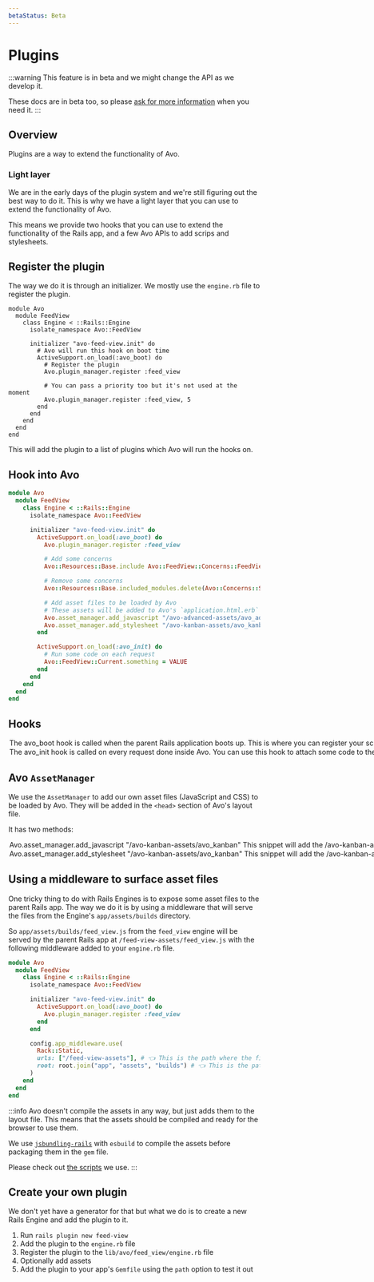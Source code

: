 ```yaml
---
betaStatus: Beta
---
```


# Plugins

:::warning
This feature is in beta and we might change the API as we develop it.

These docs are in beta too, so please [ask for more information](https://github.com/avo-hq/avo/discussions) when you need it.
:::

## Overview

Plugins are a way to extend the functionality of Avo.

### Light layer

We are in the early days of the plugin system and we're still figuring out the best way to do it. This is why we have a light layer that you can use to extend the functionality of Avo.

This means we provide two hooks that you can use to extend the functionality of the Rails app, and a few Avo APIs to add scrips and stylesheets.

## Register the plugin

The way we do it is through an initializer. We mostly use the `engine.rb` file to register the plugin.

```ruby{8}
module Avo
  module FeedView
    class Engine < ::Rails::Engine
      isolate_namespace Avo::FeedView

      initializer "avo-feed-view.init" do
        # Avo will run this hook on boot time
        ActiveSupport.on_load(:avo_boot) do
          # Register the plugin
          Avo.plugin_manager.register :feed_view

          # You can pass a priority too but it's not used at the moment
          Avo.plugin_manager.register :feed_view, 5
        end
      end
    end
  end
end
```

This will add the plugin to a list of plugins which Avo will run the hooks on.

## Hook into Avo

```ruby
module Avo
  module FeedView
    class Engine < ::Rails::Engine
      isolate_namespace Avo::FeedView

      initializer "avo-feed-view.init" do
        ActiveSupport.on_load(:avo_boot) do
          Avo.plugin_manager.register :feed_view

          # Add some concerns
          Avo::Resources::Base.include Avo::FeedView::Concerns::FeedViewConcern

          # Remove some concerns
          Avo::Resources::Base.included_modules.delete(Avo::Concerns::SOME_CONCERN)

          # Add asset files to be loaded by Avo
          # These assets will be added to Avo's `application.html.erb` layout file
          Avo.asset_manager.add_javascript "/avo-advanced-assets/avo_advanced"
          Avo.asset_manager.add_stylesheet "/avo-kanban-assets/avo_kanban"
        end

        ActiveSupport.on_load(:avo_init) do
          # Run some code on each request
          Avo::FeedView::Current.something = VALUE
        end
      end
    end
  end
end
```

## Hooks

<Option name="`avo_boot`">

The `avo_boot` hook is called when the parent Rails application boots up. This is where you can register your scripts and stylesheets and also add your functionality to Avo.

We use it heavily to add our own concerns to the `Avo::BaseResource` and `Avo::BaseController` classes and even extend the `Avo::ApplicationController` class.

</Option>

<Option name="`avo_init`">

The `avo_init` hook is called on every request done inside Avo. You can use this hook to attach some code to the `Avo::App.context` object or do other things.

:::info
We don't use it as much in our plugins as we do in the `avo_boot` hook.
:::

</Option>

## Avo `AssetManager`

We use the `AssetManager` to add our own asset files (JavaScript and CSS) to be loaded by Avo. They will be added in the `<head>` section of Avo's layout file.

It has two methods:

<Option name="`add_javascript`">

```ruby
Avo.asset_manager.add_javascript "/avo-kanban-assets/avo_kanban"
```

This snippet will add the `/avo-kanban-assets/avo_kanban.js` file to the `<head>` section of Avo's layout file.

</Option>

<Option name="`add_stylesheet`">

```ruby
Avo.asset_manager.add_stylesheet "/avo-kanban-assets/avo_kanban"
```

This snippet will add the `/avo-kanban-assets/avo_kanban.css` file to the `<head>` section of Avo's layout file.

</Option>

## Using a middleware to surface asset files

One tricky thing to do with Rails Engines is to expose some asset files to the parent Rails app.
The way we do it is by using a middleware that will serve the files from the Engine's `app/assets/builds` directory.

So `app/assets/builds/feed_view.js` from the `feed_view` engine will be served by the parent Rails app at `/feed-view-assets/feed_view.js` with the following middleware added to your `engine.rb` file.

```ruby
module Avo
  module FeedView
    class Engine < ::Rails::Engine
      isolate_namespace Avo::FeedView

      initializer "avo-feed-view.init" do
        ActiveSupport.on_load(:avo_boot) do
          Avo.plugin_manager.register :feed_view
        end
      end

      config.app_middleware.use(
        Rack::Static,
        urls: ["/feed-view-assets"], # 👈 This is the path where the files will be served
        root: root.join("app", "assets", "builds") # 👈 This is the path where the files are located
      )
    end
  end
end
```

:::info
Avo doesn't compile the assets in any way, but just adds them to the layout file. This means that the assets should be compiled and ready for the browser to use them.

We use [`jsbundling-rails`](https://github.com/rails/jsbundling-rails)  with `esbuild` to compile the assets before packaging them in the `gem` file.

Please check out [the scripts](https://github.com/avo-hq/avo/blob/main/package.json) we use.
:::

## Create your own plugin

We don't yet have a generator for that but what we do is to create a new Rails Engine and add the plugin to it.

1. Run `rails plugin new feed-view`
1. Add the plugin to the `engine.rb` file
1. Register the plugin to the `lib/avo/feed_view/engine.rb` file
1. Optionally add assets
1. Add the plugin to your app's `Gemfile` using the `path` option to test it out
